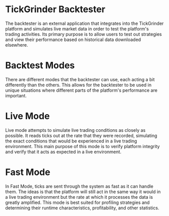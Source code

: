 # TickGrinder Backtester
The backtester is an external application that integrates into the TickGrinder platform and simulates live market data in order to test the platform's trading activities.  Its primary purpose is to allow users to test out strategies and view their performance based on historical data downloaded elsewhere.

# Backtest Modes
There are different modes that the backtester can use, each acting a bit differently than the others.  This allows for the backtester to be used in unique situations where different parts of the platform's performance are important.

# Live Mode
Live mode attempts to simulate live trading conditions as closely as possible.  It reads ticks out at the rate that they were recorded, simulating the exact conditions that would be experienced in a live trading environment.  This main purpose of this mode is to verify platform integrity and verify that it acts as expected in a live environment.

# Fast Mode
In Fast Mode, ticks are sent through the system as fast as it can handle them.  The ideas is that the platform will still act in the same way it would in a live trading environment but the rate at which it processes the data is greatly amplified.  This mode is best suited for profiling strategies and determining their runtime characteristics, profitability, and other statistics.
